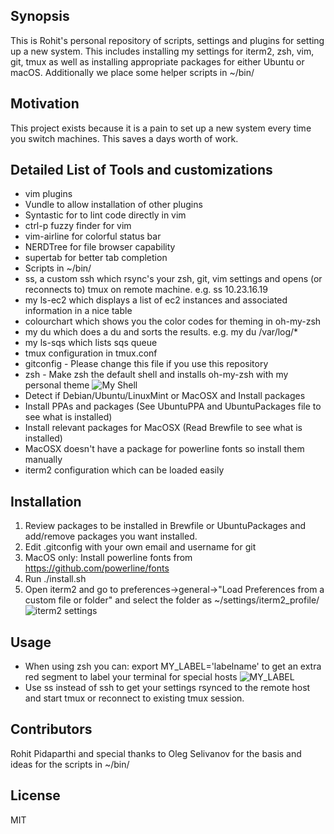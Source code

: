 ## Synopsis

This is Rohit's personal repository of scripts, settings and plugins for setting up a new system. This includes installing my settings for iterm2, zsh, vim, git, tmux as well as installing appropriate packages for either Ubuntu or macOS. Additionally we place some helper scripts in ~/bin/

## Motivation

This project exists because it is a pain to set up a new system every time you switch machines. This saves a days worth of work.

## Detailed List of Tools and customizations

+ vim plugins
 + Vundle to allow installation of other plugins
 + Syntastic for to lint code directly in vim
 + ctrl-p fuzzy finder for vim
 + vim-airline for colorful status bar
 + NERDTree for file browser capability
 + supertab for better tab completion
+ Scripts in ~/bin/
 + ss, a custom ssh which rsync's your zsh, git, vim settings and opens (or reconnects to) tmux on remote machine. e.g. ss 10.23.16.19
 + my ls-ec2 which displays a list of ec2 instances and associated information in a nice table
 + colourchart which shows you the color codes for theming in oh-my-zsh
 + my du which does a du and sorts the results. e.g. my du /var/log/\*
 + my ls-sqs which lists sqs queue
+ tmux configuration in tmux.conf
+ gitconfig - Please change this file if you use this repository
+ zsh - Make zsh the default shell and installs oh-my-zsh with my personal theme
![My Shell](https://dl.dropboxusercontent.com/u/28516129/Screen%20Shot%202016-10-11%20at%204.31.42%20PM.png)
+ Detect if Debian/Ubuntu/LinuxMint or MacOSX and Install packages
 + Install PPAs and packages (See UbuntuPPA and UbuntuPackages file to see what is installed)
 + Install relevant packages for MacOSX (Read Brewfile to see what is installed)
 + MacOSX doesn't have a package for powerline fonts so install them manually
+ iterm2 configuration which can be loaded easily

## Installation

1. Review packages to be installed in Brewfile or UbuntuPackages and add/remove packages you want installed.
2. Edit .gitconfig with your own email and username for git
3. MacOS only: Install powerline fonts from https://github.com/powerline/fonts
4. Run ./install.sh
5. Open iterm2 and go to preferences->general->"Load Preferences from a custom file or folder" and select the folder as ~/settings/iterm2_profile/
![iterm2 settings](https://dl.dropboxusercontent.com/u/28516129/Screen%20Shot%202016-10-11%20at%204.48.51%20PM.png)

## Usage

+ When using zsh you can: export MY_LABEL='labelname' to get an extra red segment to label your terminal for special hosts
![MY_LABEL](https://dl.dropboxusercontent.com/u/28516129/Screen%20Shot%202016-10-12%20at%2012.57.03%20PM.png)
+ Use ss <ip> instead of ssh to get your settings rsynced to the remote host and start tmux or reconnect to existing tmux session.

## Contributors

Rohit Pidaparthi and special thanks to Oleg Selivanov for the basis and ideas for the scripts in ~/bin/

## License

MIT
